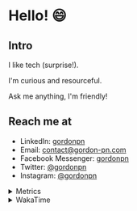 # Hello! 😄

## Intro

I like tech (surprise!).

I'm curious and resourceful.

Ask me anything, I'm friendly!

## Reach me at

- LinkedIn: [gordonpn](https://www.linkedin.com/in/gordonpn/)
- Email: [contact@gordon-pn.com](mailto:contact@gordon-pn.com)
- Facebook Messenger: [gordonpn](https://www.messenger.com/t/Gordonpn)
- Twitter: [@gordonpn](https://twitter.com/Gordonpn)
- Instagram: [@gordonpn](https://www.instagram.com/gordonpn/)

<details>
  <summary>Metrics</summary>

  <img align="center" src="https://github.com/gordonpn/gordonpn/blob/master/github-metrics.svg" alt="GitHub Metrics">

</details>

<details>
  <summary>WakaTime</summary>

  <!--START_SECTION:waka-->
📊 **This Week I Spent My Time On** 

```text
💬 Programming Languages: 
Java                     10 hrs 46 mins      ███████████░░░░░░░░░░░░░░   44.59 % 
TypeScript               7 hrs 8 mins        ███████░░░░░░░░░░░░░░░░░░   29.56 % 
JSON                     2 hrs 27 mins       ███░░░░░░░░░░░░░░░░░░░░░░   10.15 % 
Brazil Dependency Config 2 hrs 13 mins       ██░░░░░░░░░░░░░░░░░░░░░░░   09.22 % 
YAML                     52 mins             █░░░░░░░░░░░░░░░░░░░░░░░░   03.61 % 

🔥 Editors: 
IntelliJ IDEA            13 hrs 9 mins       ██████████████░░░░░░░░░░░   54.48 % 
VS Code                  10 hrs 59 mins      ███████████░░░░░░░░░░░░░░   45.52 % 
```


 Last Updated on 05/09/2024 10:23:03 UTC
<!--END_SECTION:waka-->
</details>
